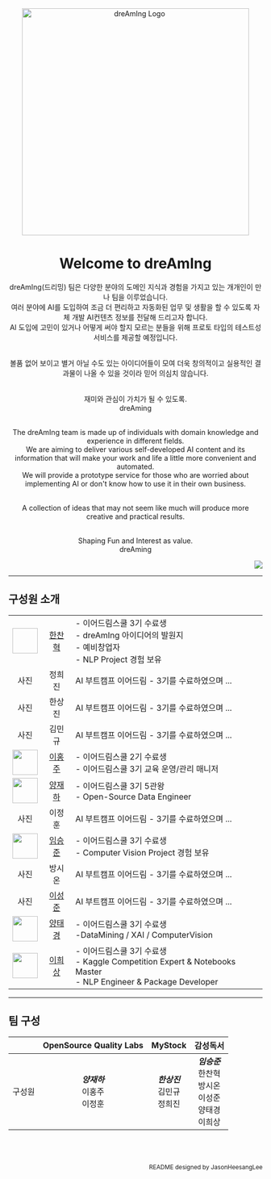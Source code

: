 <div align="center">
   <img width= 450 alt="dreAmIng Logo" src="https://github.com/dre4m1ng/.github/assets/123557477/ff41b254-9a45-401c-9df2-4174a018a893"><br>
   <h1>Welcome to dreAmIng</h1>
   
   dreAmIng(드리밍) 팀은 다양한 분야의 도메인 지식과 경험을 가지고 있는 개개인이 만나 팀을 이루었습니다.<br>
   여러 분야에 AI를 도입하여 조금 더 편리하고 자동화된 업무 및 생활을 할 수 있도록 자체 개발 AI컨텐츠 정보를 전달해 드리고자 합니다.<br>
   AI 도입에 고민이 있거나 어떻게 써야 할지 모르는 분들을 위해 프로토 타입의 테스트성 서비스를 제공할 예정입니다.<br><br>

   볼품 없어 보이고 별거 아닐 수도 있는 아이디어들이 모여 더욱 창의적이고 실용적인 결과물이 나올 수 있을 것이라 믿어 의심치 않습니다.<br><br>
   
   재미와 관심이 가치가 될 수 있도록.<br>
   dreAming<br><br>
   
   The dreAmIng team is made up of individuals with domain knowledge and experience in different fields.<br>
   We are aiming to deliver various self-developed AI content and its information that will make your work and life a little more convenient and automated.<br>
   We will provide a prototype service for those who are worried about implementing AI or don't know how to use it in their own business.<br><br>
   
   A collection of ideas that may not seem like much will produce more creative and practical results.<br><br>
   
   Shaping Fun and Interest as value.<br>
   dreAming<br>
</div>

<div align="right">
   <img src="https://hits.seeyoufarm.com/api/count/incr/badge.svg?url=https%3A%2F%2Fgithub.com%2Fdre4m1ng&count_bg=%2379C83D&title_bg=%23555555&icon=&icon_color=%23E7E7E7&title=hits&edge_flat=false">
</div>

--------------------------
## 구성원 소개

<div align="center">
   
   |  |  | |
   | :---: | :---: | :--- |
   | <img width="50" height="50" scr="https://github.com/dre4m1ng/.github/assets/123557477/93e7017f-e41e-4967-b658-933529f4a914"> | [한찬혁](https://github.com/Hyuk623) | - 이어드림스쿨 3기 수료생<br>- dreAmIng 아이디어의 발원지<br>- 예비창업자 <br>- NLP Project 경험 보유 |
   | 사진 | 정희진 | AI 부트캠프 이어드림 - 3기를 수료하였으며 ... |
   | 사진 | 한상진 | AI 부트캠프 이어드림 - 3기를 수료하였으며 ... |
   | 사진 | 김민규 | AI 부트캠프 이어드림 - 3기를 수료하였으며 ... |
   | <img src="https://avatars.githubusercontent.com/u/102594161?v=4" width="50" height="50" align="middle"> | [이홍주](https://github.com/y1hongju) | - 이어드림스쿨 2기 수료생 <br> - 이어드림스쿨 3기 교육 운영/관리 매니저 |
   | <img src="https://avatars.githubusercontent.com/u/86221033?v=4" height="50" > | [양재하](https://github.com/zyaparrot) | - 이어드림스쿨 3기 5관왕<br>- Open-Source Data Engineer |
   | 사진 | 이정훈 | AI 부트캠프 이어드림 - 3기를 수료하였으며 ... |
   | <img src="https://avatars.githubusercontent.com/u/131952715?v=4" width="50" height="50" align="middle"> | [임승준](https://github.com/tmdwns92) | - 이어드림스쿨 3기 수료생 <br> - Computer Vision Project 경험 보유 |
   | 사진 | 방시온 | AI 부트캠프 이어드림 - 3기를 수료하였으며 ... |
   | 사진 | [이성준](https://github.com/YIsungjoon) | AI 부트캠프 이어드림 - 3기를 수료하였으며 ... |
   | <img src="https://avatars.githubusercontent.com/u/131949171?s=400&u=e7b03d5e3a2ab7abf6820f7b098eb656d24bc8b1&v=4" width="50" height="50" align="middle"> | [양태경](https://github.com/poporago) | - 이어드림스쿨 3기 수료생 <br>-DataMining / XAI / ComputerVision |
   | <img width=50 height=50 src="https://github.com/dre4m1ng/.github/assets/123557477/0c2f6196-10a1-47d9-85f5-081229d3a561"> | [이희상](https://github.com/jasonheesanglee) | - 이어드림스쿨 3기 수료생<br>- Kaggle Competition Expert & Notebooks Master<br>- NLP Engineer & Package Developer |

</div>

--------------------------
## 팀 구성

<div align="center">
   
   | | OpenSource Quality Labs | MyStock | 감성독서 |
   | :---: | :---: | :---: | :---: | 
   | 구성원 | ***양재하***<br>이홍주<br>이정훈<br> | ***한상진***<br>김민규<br>정희진 | ***임승준***<br>한찬혁<br>방시온<br>이성준<br>양태경<br>이희상 |
   
</div>
<br>
<br>
<br>
<div align="right">
   <sub>README designed by JasonHeesangLee</sub>
</div>
